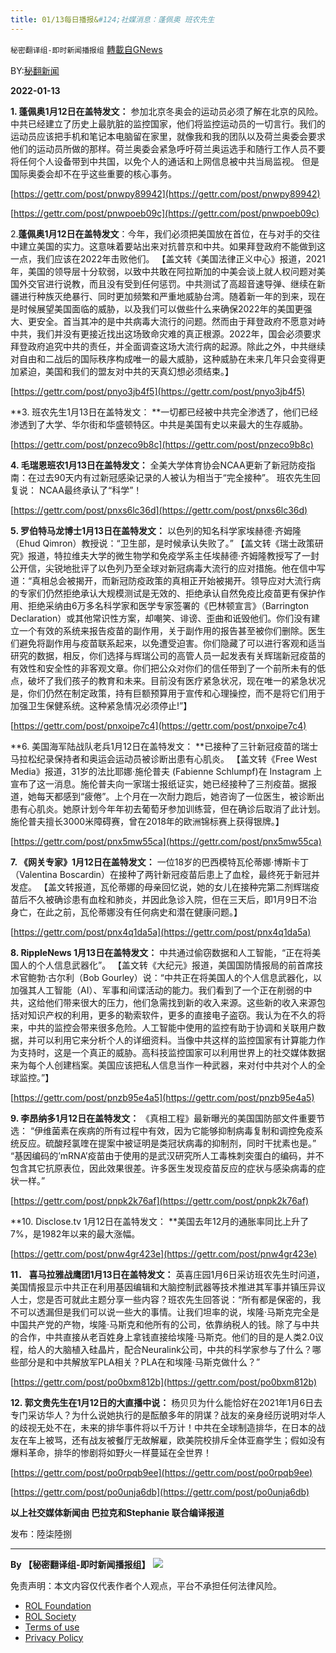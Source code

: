 ```yaml
---
title: 01/13每日播报&#124;社媒消息：蓬佩奥 班农先生
---
```

`秘密翻译组-即时新闻播报组` [轉載自GNews](https://gnews.org/zh-hans/1854250/)

BY:[秘翻新闻](https://gtv.org/broadcast/watch/61dfe951a6dfdd603153a8af)

**2022-01-13**

**1. 蓬佩奥1月12日在盖特发文：** 参加北京冬奥会的运动员必须了解在北京的风险。中共已经建立了历史上最肮脏的监控国家，他们将监控运动员的一切言行。我们的运动员应该把手机和笔记本电脑留在家里，就像我和我的团队以及荷兰奥委会要求他们的运动员所做的那样。荷兰奥委会紧急呼吁荷兰奥运选手和随行工作人员不要将任何个人设备带到中共国，以免个人的通话和上网信息被中共当局监视。 但是国际奥委会却不在乎这些重要的核心事务。

[https://gettr.com/post/pnwpy89942](https://gettr.com/post/pnwpy89942)

[https://gettr.com/post/pnwpoeb09c](https://gettr.com/post/pnwpoeb09c)

2.**蓬佩奥1月12日在盖特发文**：今年，我们必须把美国放在首位，在与对手的交往中建立美国的实力。这意味着要站出来对抗普京和中共。如果拜登政府不能做到这一点，我们应该在2022年击败他们。 【盖文转《美国法律正义中心》报道，2021年，美国的领导层十分软弱，以致中共敢在阿拉斯加的中美会谈上就人权问题对美国外交官进行说教，而且没有受到任何惩罚。中共测试了高超音速导弹、继续在新疆进行种族灭绝暴行、同时更加频繁和严重地威胁台湾。随着新一年的到来，现在是时候展望美国面临的威胁，以及我们可以做些什么来确保2022年的美国更强大、更安全。首当其冲的是中共病毒大流行的问题。然而由于拜登政府不愿意对峙中共，我们并没有更接近找出这场致命灾难的真正根源。2022年，国会必须要求拜登政府追究中共的责任，并全面调查这场大流行病的起源。除此之外，中共继续对自由和二战后的国际秩序构成唯一的最大威胁，这种威胁在未来几年只会变得更加紧迫，美国和我们的盟友对中共的天真幻想必须结束。】

[https://gettr.com/post/pnyo3jb4f5](https://gettr.com/post/pnyo3jb4f5)

**3. 班农先生1月13日在盖特发文： **一切都已经被中共完全渗透了，他们已经渗透到了大学、华尔街和华盛顿特区。中共是美国有史以来最大的生存威胁。

[https://gettr.com/post/pnzeco9b8c](https://gettr.com/post/pnzeco9b8c)

**4. 毛瑞恩班农1月13日在盖特发文：** 全美大学体育协会NCAA更新了新冠防疫指南：在过去90天内有过新冠感染记录的人被认为相当于“完全接种”。 班农先生回复说： NCAA最终承认了“科学”！

[https://gettr.com/post/pnxs6lc36d](https://gettr.com/post/pnxs6lc36d)

**5. 罗伯特马龙博士1月13日在盖特发文：** 以色列的知名科学家埃赫德·齐姆隆（Ehud Qimron）教授说：“卫生部，是时候承认失败了。” 【盖文转《瑞士政策研究》报道，特拉维夫大学的微生物学和免疫学系主任埃赫德·齐姆隆教授写了一封公开信，尖锐地批评了以色列乃至全球对新冠病毒大流行的应对措施。他在信中写道：“真相总会被揭开，而新冠防疫政策的真相正开始被揭开。领导应对大流行病的专家们仍然拒绝承认大规模测试是无效的、拒绝承认自然免疫比疫苗更有保护作用、拒绝采纳由6万多名科学家和医学专家签署的《巴林顿宣言》（Barrington Declaration）或其他常识性方案，却嘲笑、诽谤、歪曲和诋毁他们。你们没有建立一个有效的系统来报告疫苗的副作用，关于副作用的报告甚至被你们删除。医生们避免将副作用与疫苗联系起来，以免遭受迫害。你们隐藏了可以进行客观和适当研究的数据，相反，你们选择与辉瑞公司的高管人员一起发表有关辉瑞新冠疫苗的有效性和安全性的非客观文章。你们把公众对你们的信任带到了一个前所未有的低点，破坏了我们孩子的教育和未来。目前没有医疗紧急状况，现在唯一的紧急状况是，你们仍然在制定政策，持有巨额预算用于宣传和心理操控，而不是将它们用于加强卫生保健系统。这种紧急情况必须停止!”】

[https://gettr.com/post/pnxoipe7c4](https://gettr.com/post/pnxoipe7c4)

**6. 美国海军陆战队老兵1月12日在盖特发文： **已接种了三针新冠疫苗的瑞士马拉松纪录保持者和奥运会运动员被诊断出患有心肌炎。 【盖文转《Free West Media》报道，31岁的法比耶娜·施伦普夫 (Fabienne Schlumpf)在 Instagram 上宣布了这一消息。施伦普夫向一家瑞士报纸证实，她已经接种了三剂疫苗。据报道，她每天都感到“疲倦”。上个月在一次耐力跑后，她咨询了一位医生，被诊断出患有心肌炎。她原计划今年年初去葡萄牙参加训练营，但在确诊后取消了此计划。施伦普夫擅长3000米障碍赛，曾在2018年的欧洲锦标赛上获得银牌。】

[https://gettr.com/post/pnx5mw55ca](https://gettr.com/post/pnx5mw55ca)

**7. 《网关专家》1月12日在盖特发文：** 一位18岁的巴西模特瓦伦蒂娜·博斯卡丁（Valentina Boscardin）在接种了两针新冠疫苗后患上了血栓，最终死于新冠并发症。 【盖文转报道，瓦伦蒂娜的母亲回忆说，她的女儿在接种完第二剂辉瑞疫苗后不久被确诊患有血栓和肺炎，并因此急诊入院，但在三天后，即1月9日不治身亡，在此之前，瓦伦蒂娜没有任何病史和潜在健康问题。】

[https://gettr.com/post/pnx4q1da5a](https://gettr.com/post/pnx4q1da5a)

**8. RippleNews 1月13日在盖特发文：** 中共通过偷窃数据和人工智能，“正在将美国人的个人信息武器化”。 【盖文转《大纪元》报道，美国国防情报局的前首席技术官鲍勃·古尔利（Bob Gourley）说：“中共正在将美国人的个人信息武器化，以加强其人工智能（AI）、军事和间谍活动的能力。我们看到了一个正在削弱的中共，这给他们带来很大的压力，他们急需找到新的收入来源。这些新的收入来源包括对知识产权的利用，更多的勒索软件，更多的直接电子盗窃。我认为在不久的将来，中共的监控会带来很多危险。人工智能中使用的监控有助于协调和关联用户数据，并可以利用它来分析个人的详细资料。当像中共这样的监控国家有计算能力作为支持时，这是一个真正的威胁。高科技监控国家可以利用世界上的社交媒体数据来为每个人创建档案。美国应该把私人信息当作一种武器，来对付中共对个人的全球监控。”】

[https://gettr.com/post/pnzb95e4a5](https://gettr.com/post/pnzb95e4a5)

**9. 李昂纳多1月12日在盖特发文：** 《真相工程》最新曝光的美国国防部文件重要节选： “伊维菌素在疾病的所有过程中有效，因为它能够抑制病毒复制和调控免疫系统反应。硫酸羟氯喹在提案中被证明是类冠状病毒的抑制剂，同时干扰素也是。” “基因编码的’mRNA’疫苗由于使用的是武汉研究所人工毒株刺突蛋白的编码，并不包含其它抗原表位，因此效果很差。许多医生发现疫苗反应的症状与感染病毒的症状一样。”

[https://gettr.com/post/pnpk2k76af](https://gettr.com/post/pnpk2k76af)

**10. Disclose.tv 1月12日在盖特发文： **美国去年12月的通胀率同比上升了7%，是1982年以来的最大涨幅。

[https://gettr.com/post/pnw4gr423e](https://gettr.com/post/pnw4gr423e)

**11． 喜马拉雅战鹰团1月13日在盖特发文：** 英喜庄园1月6日采访班农先生时问道，美国情报显示中共正在利用基因编辑和大脑控制武器等技术推进其军事并镇压异议人士，您是否可就此主题分享一些内容？班农先生回答说：“所有都是保密的，我不可以透漏但是我们可以说一些大的事情。让我们坦率的说，埃隆·马斯克完全是中国共产党的产物，埃隆·马斯克和他所有的公司，依靠纳税人的钱。除了与中共的合作，中共直接从老百姓身上拿钱直接给埃隆·马斯克。他们的目的是人类2.0议程，给人的大脑植入硅晶片，配合Neuralink公司，中共的科学家参与了什么？哪些部分是和中共解放军PLA相关？PLA在和埃隆·马斯克做什么？”

[https://gettr.com/post/po0bxm812b](https://gettr.com/post/po0bxm812b)

**12. 郭文贵先生在1月12日的大直播中说：** 杨贝贝为什么能恰好在2021年1月6日去专门采访华人？为什么说她执行的是酝酿多年的阴谋？战友的亲身经历说明对华人的歧视无处不在，未来的排华事件将以千万计！中共在全球制造排华，在日本的战友在车上被骂，还有战友被餐厅无故解雇，欧美院校排斥全体亚裔学生；假如没有爆料革命，排华的惨剧将如野火一样蔓延在全世界！

[https://gettr.com/post/po0rpqb9ee](https://gettr.com/post/po0rpqb9ee)

[https://gettr.com/post/po0unja6db](https://gettr.com/post/po0unja6db)

**以上社交媒体新闻由 巴拉克和Stephanie 联合编译报道**

发布：陸柒陸捌

* * *

**By 【秘密翻译组-即时新闻播报组】**
![](https://assets.gnews.org/wp-content/uploads/2022/01/截圖-2021-12-28-00.48.35.png)
 

免责声明：本文内容仅代表作者个人观点，平台不承担任何法律风险。

- [ROL Foundation](https://rolfoundation.org/)
- [ROL Society](https://rolsociety.org/)
- [Terms of use](https://gnews.org/terms-of-use-3/)
- [Privacy Policy](https://gnews.org/privacy-policy/)
